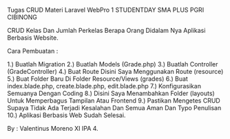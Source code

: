 Tugas CRUD Materi Laravel WebPro 1 STUDENTDAY SMA PLUS PGRI CIBINONG

CRUD Kelas Dan Jumlah Perkelas Berapa Orang Didalam Nya Aplikasi Berbasis Website.

Cara Pembuatan :

1.) Buatlah Migration 
2.) Buatlah Models  (Grade.php)
3.) Buatlah Controller (GradeController)
4.) Buat Route Disini Saya Menggunakan Route (resource)
5.) Buat Folder Baru Di Folder Resource/Views (grades)
6.) Buat index.blade.php, create.blade.php, edit.blade.php
7.) Konfigurasikan Semuanya Dengan Coding 
8.) Disini Saya Menambahkan Folder (layouts) Untuk Memperbagus Tampilan Atau Frontend
9.) Pastikan Mengetes CRUD Supaya Tidak Ada Terjadi Kesalahan Dan Semua Aman Dan Typo Penulisan
10.) Aplikasi Berbasis Web Sudah Selesai.

By : Valentinus Moreno XI IPA 4.